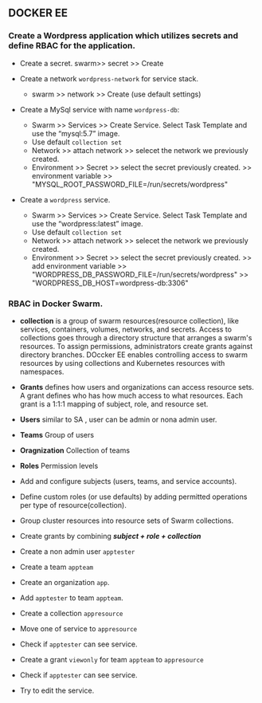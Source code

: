 ## DOCKER EE



### Create a Wordpress application which utilizes secrets and define RBAC for the application.

- Create a secret.
  swarm>> secret >> Create
- Create a network `wordpress-network` for service stack.
    - swarm >> network >> Create  (use default settings)
- Create a MySql service with name `wordpress-db`:
  - Swarm >> Services >> Create Service. Select Task Template and use the “mysql:5.7” image.
  - Use default `collection set`
  - Network >> attach network >> selecet the network we previously created.
  - Environment >> Secret >> select the secret previously created.
                >> environment variable >> "MYSQL_ROOT_PASSWORD_FILE=/run/secrets/wordpress"

- Create a `wordpress` service.
  - Swarm >> Services >> Create Service. Select Task Template and use the “wordpress:latest” image.
  - Use default `collection set`
  - Network >> attach network >> selecet the network we previously created.
  - Environment >> Secret >> select the secret previously created.
                >> add environment variable >> "WORDPRESS_DB_PASSWORD_FILE=/run/secrets/wordpress"
                                            >> "WORDPRESS_DB_HOST=wordpress-db:3306"
                                            
###  RBAC in Docker Swarm.

-  **collection** is a group of swarm resources(resource collection), like services, containers, volumes, networks, and secrets. Access to collections goes through a directory structure that arranges a swarm's resources. To assign permissions, administrators create grants against directory branches. DOccker EE enables controlling access to swarm resources by using collections and Kubernetes resources with namespaces.
- **Grants** defines how users and organizations can access resource sets. A grant defines who has how much access to what resources. Each grant is a 1:1:1 mapping of subject, role, and resource set.
- **Users**  similar to SA , user can be admin or nona admin user.
- **Teams**  Group of users
- **Oragnization** Collection of teams
- **Roles** Permission levels 


- Add and configure subjects (users, teams, and service accounts).
- Define custom roles (or use defaults) by adding permitted operations per type of resource(collection).
- Group cluster resources into resource sets of Swarm collections.
- Create grants by combining ***subject + role + collection***


- Create a non admin user `apptester`
- Create a team `appteam`
- Create an organization `app`.
- Add `apptester` to team `appteam`.
- Create a collection `appresource`
- Move one of service to `appresource`
- Check if `apptester` can see service.
- Create a grant `viewonly` for team `appteam` to `appresource`
- Check if `apptester` can see service.
- Try to edit the service.



 









